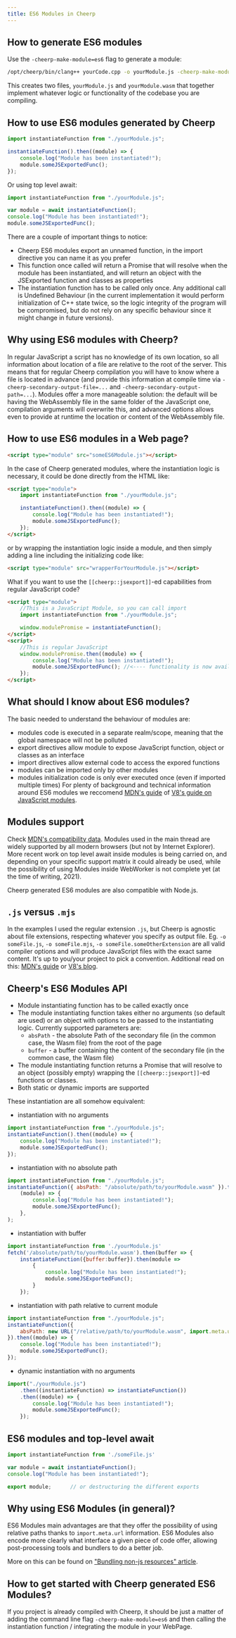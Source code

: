 ```yaml
---
title: ES6 Modules in Cheerp
---
```


## How to generate ES6 modules

Use the `-cheerp-make-module=es6` flag to generate a module:

```bash "-cheerp-make-module=es6"
/opt/cheerp/bin/clang++ yourCode.cpp -o yourModule.js -cheerp-make-module=es6
```

This creates two files, `yourModule.js` and `yourModule.wasm` that together implement whatever logic or functionality of the codebase you are compiling.

## How to use ES6 modules generated by Cheerp

```javascript
import instantiateFunction from "./yourModule.js";

instantiateFunction().then((module) => {
	console.log("Module has been instantiated!");
	module.someJSExportedFunc();
});
```

Or using top level await:

```javascript
import instantiateFunction from "./yourModule.js";

var module = await instantiateFunction();
console.log("Module has been instantiated!");
module.someJSExportedFunc();
```

There are a couple of important things to notice:

- Cheerp ES6 modules export an unnamed function, in the import directive you can name it as you prefer
- This function once called will return a Promise that will resolve when the module has been instantiated, and will return an object with the JSExported function and classes as properties
- The instantiation function has to be called only once. Any additional call is Undefined Behaviour (in the current implementation it would perform initialization of C++ state twice, so the logic integrity of the program will be compromised, but do not rely on any specific behaviour since it might change in future versions).

## Why using ES6 modules with Cheerp?

In regular JavaScript a script has no knowledge of its own location, so all information about location of a file are relative to the root of the server.
This means that for regular Cheerp compilation you will have to know where a file is located in advance (and provide this information at compile time via `-cheerp-secondary-output-file=...` and `-cheerp-secondary-output-path=...`).
Modules offer a more manageable solution: the default will be having the WebAssembly file in the same folder of the JavaScript one, compilation arguments will overwrite this, and advanced options allows even to provide at runtime the location or content of the WebAssembly file.

## How to use ES6 modules in a Web page?

```html
<script type="module" src="someES6Module.js"></script>
```

In the case of Cheerp generated modules, where the instantiation logic is necessary, it could be done directly from the HTML like:

```html
<script type="module">
	import instantiateFunction from "./yourModule.js";

	instantiateFunction().then((module) => {
		console.log("Module has been instantiated!");
		module.someJSExportedFunc();
	});
</script>
```

or by wrapping the instantiation logic inside a module, and then simply adding a line including the initializing code like:

```html
<script type="module" src="wrapperForYourModule.js"></script>
```

What if you want to use the `[[cheerp::jsexport]]`-ed capabilities from regular JavaScript code?

```html
<script type="module">
	//This is a JavaScript Module, so you can call import
	import instantiateFunction from "./yourModule.js";

	window.modulePromise = instantiateFunction();
</script>
<script>
	//This is regular JavaScript
	window.modulePromise.then((module) => {
		console.log("Module has been instantiated!");
		module.someJSExportedFunc(); //<---- functionality is now available from "regular" JavaScript
	});
</script>
```

## What should I know about ES6 modules?

The basic needed to understand the behaviour of modules are:

- modules code is executed in a separate realm/scope, meaning that the global namespace will not be polluted
- export directives allow module to expose JavaScript function, object or classes as an interface
- import directives allow external code to access the expored functions
- modules can be imported only by other modules
- modules initialization code is only ever executed once (even if imported multiple times)
  For plenty of background and technical information around ES6 modules we reccomend [MDN's guide](https://developer.mozilla.org/en-US/docs/Web/JavaScript/Guide/Modules) of [V8's guide on JavaScript modules](https://v8.dev/features/modules).

## Modules support

Check [MDN's compatibility data](https://developer.mozilla.org/en-US/docs/Web/JavaScript/Guide/Modules#browser_support). Modules used in the main thread are widely supported by all modern browsers (but not by Internet Explorer).
More recent work on top level await inside modules is being carried on, and depending on your specific support matrix it could already be used, while the possibility of using Modules inside WebWorker is not complete yet (at the time of writing, 2021).

Cheerp generated ES6 modules are also compatible with Node.js.

## `.js` versus `.mjs`

In the examples I used the regular extension `.js`, but Cheerp is agnostic about file extensions, respecting whatever you specify as output file.
Eg. `-o someFile.js`, `-o someFile.mjs`, `-o someFile.someOtherExtension` are all valid compiler options and will produce JavaScript files with the exact same content.
It's up to you/your project to pick a convention.
Additional read on this: [MDN's guide](https://developer.mozilla.org/en-US/docs/Web/JavaScript/Guide/Modules#aside_%E2%80%94_.mjs_versus_.js) or [V8's blog](https://v8.dev/features/modules#mjs).

## Cheerp's ES6 Modules API

- Module instantiating function has to be called exactly once
- The module instantiating function takes either no arguments (so default are used) or an object with options to be passed to the instantiating logic. Currently supported parameters are:
  - `absPath` - the absolute Path of the secondary file (in the common case, the Wasm file) from the root of the page
  - `buffer` - a buffer containing the content of the secondary file (in the common case, the Wasm file)
- The module instantiating function returns a Promise that will resolve to an object (possibly empty) wrapping the `[[cheerp::jsexport]]`-ed functions or classes.
- Both static or dynamic imports are supported

These instantiation are all somehow equivalent:

- instantiation with no arguments

```js
import instantiateFunction from "./yourModule.js";
instantiateFunction().then((module) => {
	console.log("Module has been instantiated!");
	module.someJSExportedFunc();
});
```

- instantiation with no absolute path

```js
import instantiateFunction from "./yourModule.js";
instantiateFunction({ absPath: "/absolute/path/to/yourModule.wasm" }).then(
	(module) => {
		console.log("Module has been instantiated!");
		module.someJSExportedFunc();
	},
);
```

- instantiation with buffer

```js
import instantiateFunction from './yourModule.js'
fetch('/absolute/path/to/yourModule.wasm').then(buffer => {
	instantiateFunction({buffer:buffer}).then(module =>
		{
			console.log("Module has been instantiated!");
			module.someJSExportedFunc();
		}
	});
```

- instantiation with path relative to current module

```js
import instantiateFunction from "./yourModule.js";
instantiateFunction({
	absPath: new URL("/relative/path/to/yourModule.wasm", import.meta.url),
}).then((module) => {
	console.log("Module has been instantiated!");
	module.someJSExportedFunc();
});
```

- dynamic instantiation with no arguments

```js
import("./yourModule.js")
	.then((instantiateFunction) => instantiateFunction())
	.then((module) => {
		console.log("Module has been instantiated!");
		module.someJSExportedFunc();
	});
```

## ES6 modules and top-level await

```js
import instantiateFunction from './someFile.js'

var module = await instantiateFunction();
console.log("Module has been instantiated!");

export module;		// or destructuring the different exports
```

## Why using ES6 Modules (in general)?

ES6 Modules main advantages are that they offer the possibility of using relative paths thanks to `import.meta.url` information.
ES6 Modules also encode more clearly what interface a given piece of code offer, allowing post-processing tools and bundlers to do a better job.

More on this can be found on ["Bundling non-js resources" article](https://web.dev/bundling-non-js-resources/).

## How to get started with Cheerp generated ES6 Modules?

If you project is already compiled with Cheerp, it should be just a matter of adding the command line flag `-cheerp-make-module=es6` and then calling the instantiation function / integrating the module in your WebPage.
